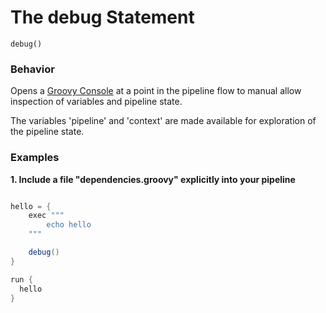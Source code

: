 # The debug Statement
    
    debug()

### Behavior

Opens a [Groovy Console](http://groovy-lang.org/groovyconsole.html) at a point in the pipeline
flow to manual allow inspection of variables and pipeline state.

The variables 'pipeline' and 'context' are made available for exploration of the pipeline
state.

### Examples

**1. Include a file "dependencies.groovy" explicitly into your pipeline**
```groovy 

hello = {
    exec """
        echo hello
    """

    debug()
}

run {
  hello 
}
```

